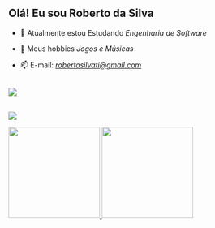 ## Olá! Eu sou Roberto da Silva

- 🌱 Atualmente estou Estudando *Engenharia de Software*

- 🤝 Meus hobbies *Jogos e Músicas*

- 📫 E-mail: *robertosilvati@gmail.com*
<br>
<div>
<a href="https://wise-mountain-8a1.notion.site/d48b8e371f48418caf87f780f0df9915?v=8fa59ba7dadd40a693f2a3ccf3a61050" target="_blank"><img src="https://img.shields.io/badge/Cronograma de Estudos-202124?style=for-the-badge&logo=&logoColor=white" target="_blank"></a><br><br>
  
<a href="https://www.linkedin.com/in/roberto-smj/" target="_blank"><img src="https://img.shields.io/badge/-LinkedIn-%230077B5?style=for-the-badge&logo=linkedin&logoColor=white" target="_blank"></a>
</div>
<div>
<a href="https://github.com/robertosilvati">
<img height="180em" src="https://github-readme-stats.vercel.app/api/top-langs/?username=robertosilvati&layout=compact&langs_count=7&theme=dracula"/>
<img height="180em" src="https://github-readme-stats.vercel.app/api?username=robertosilvati&show_icons=true&theme=dracula&include_all_commits=true&count_private=true"/>
</div>

